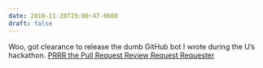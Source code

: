 ```yaml
---
date: 2018-11-28T19:00:47-0600
draft: false
---
```


Woo, got clearance to release the dumb GitHub bot I wrote during the U’s hackathon. [PRRR the Pull Request Review Request Requester](https://github.com/umn-asr/prrr)

